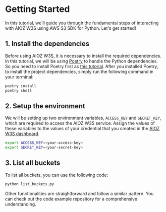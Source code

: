 # Getting Started

In this tutorial, we'll guide you through the fundamental steps of interacting with AIOZ W3S using AWS S3 SDK for Python. Let's get started!

## 1. Install the dependencies

Before using AIOZ W3S, it is necessary to install the required dependencies. In this tutorial, we will be using [Poetry](https://python-poetry.org/) to handle the Python dependencies. So you need to install Poetry first as [this tutorial](https://python-poetry.org/docs/#installation). After you installed Poetry, to install the project dependencies, simply run the following command in your terminal:

```bash
poetry install 
poetry shell
```

## 2. Setup the environment

We will be setting up two environment variables, `ACCESS_KEY` and `SECRET_KEY`, which are required to access the AIOZ W3S service. Assign the values of these variables to the values of your credential that you created in the [AIOZ W3S dashboard](https://w3s.storage/access-grant).

```bash
export ACCESS_KEY=<your-access-key>
export SECRET_KEY=<your-secret-key>
```

## 3. List all buckets

To list all buckets, you can use the following code:

```bash
python list_buckets.py
```

Other functionalities are straightforward and follow a similar pattern. You can check out the code example repository for a comprehensive understanding.
